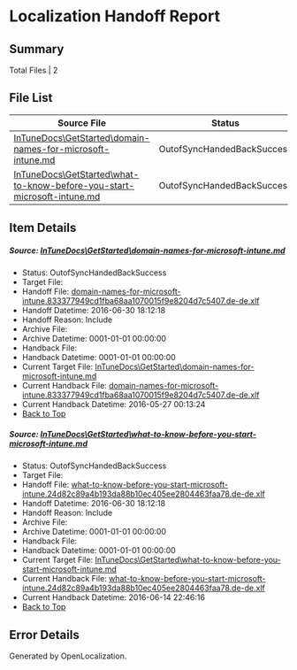 # <a name='report-top'></a> Localization Handoff Report

## Summary
 Total Files | 2

## File List
 Source File | Status | Details 
 ----------- | ------ | ------- 
 [InTuneDocs\GetStarted\domain-names-for-microsoft-intune.md](https://github.com/Microsoft/IntuneDocs-pr/blob/38995d22bed250a03df2da3f4ca51cc748058d92/InTuneDocs/GetStarted/domain-names-for-microsoft-intune.md) | OutofSyncHandedBackSuccess | [Details](#d9bba613bad898aaeea98c26f36c04bed5b3cbcd496)
 [InTuneDocs\GetStarted\what-to-know-before-you-start-microsoft-intune.md](https://github.com/Microsoft/IntuneDocs-pr/blob/09caaa76d08f99b0d455d291fbd4002289f2f11c/InTuneDocs/GetStarted/what-to-know-before-you-start-microsoft-intune.md) | OutofSyncHandedBackSuccess | [Details](#fe2ebc32005d04e92b93fd817981aa2a632c2288540)

## Item Details
##### <a name='d9bba613bad898aaeea98c26f36c04bed5b3cbcd496'></a> Source: [InTuneDocs\GetStarted\domain-names-for-microsoft-intune.md](https://github.com/Microsoft/IntuneDocs-pr/blob/38995d22bed250a03df2da3f4ca51cc748058d92/InTuneDocs/GetStarted/domain-names-for-microsoft-intune.md)
* Status: OutofSyncHandedBackSuccess
* Target File: 
* Handoff File: [domain-names-for-microsoft-intune.833377949cd1fba68aa1070015f9e8204d7c5407.de-de.xlf](https://github.com/Microsoft/EM.handoff/blob/99008656fda2c9fffa37fe258f152e3d152fab84/ol-handoff/Microsoft/IntuneDocs-pr.de-de/master/domain-names-for-microsoft-intune.833377949cd1fba68aa1070015f9e8204d7c5407.de-de.xlf)
* Handoff Datetime: 2016-06-30 18:12:18
* Handoff Reason: Include
* Archive File: 
* Archive Datetime: 0001-01-01 00:00:00
* Handback File: 
* Handback Datetime: 0001-01-01 00:00:00
* Current Target File: [InTuneDocs\GetStarted\domain-names-for-microsoft-intune.md](https://github.com/Microsoft/IntuneDocs-pr.de-de/blob/0d742d2378b8fed0506df0e645c705d867134798/InTuneDocs/GetStarted/domain-names-for-microsoft-intune.md)
* Current Handback File: [domain-names-for-microsoft-intune.833377949cd1fba68aa1070015f9e8204d7c5407.de-de.xlf](https://github.com/Microsoft/EM.handback/blob/8731a5488e7763b3243b362a96c2eb98d9551392/ol-handback/Microsoft/IntuneDocs-pr.de-de/master/domain-names-for-microsoft-intune.833377949cd1fba68aa1070015f9e8204d7c5407.de-de.xlf)
* Current Handback Datetime: 2016-05-27 00:13:24
* [Back to Top](#report-top)

##### <a name='fe2ebc32005d04e92b93fd817981aa2a632c2288540'></a> Source: [InTuneDocs\GetStarted\what-to-know-before-you-start-microsoft-intune.md](https://github.com/Microsoft/IntuneDocs-pr/blob/09caaa76d08f99b0d455d291fbd4002289f2f11c/InTuneDocs/GetStarted/what-to-know-before-you-start-microsoft-intune.md)
* Status: OutofSyncHandedBackSuccess
* Target File: 
* Handoff File: [what-to-know-before-you-start-microsoft-intune.24d82c89a4b193da88b10ec405ee2804463faa78.de-de.xlf](https://github.com/Microsoft/EM.handoff/blob/99008656fda2c9fffa37fe258f152e3d152fab84/ol-handoff/Microsoft/IntuneDocs-pr.de-de/master/what-to-know-before-you-start-microsoft-intune.24d82c89a4b193da88b10ec405ee2804463faa78.de-de.xlf)
* Handoff Datetime: 2016-06-30 18:12:18
* Handoff Reason: Include
* Archive File: 
* Archive Datetime: 0001-01-01 00:00:00
* Handback File: 
* Handback Datetime: 0001-01-01 00:00:00
* Current Target File: [InTuneDocs\GetStarted\what-to-know-before-you-start-microsoft-intune.md](https://github.com/Microsoft/IntuneDocs-pr.de-de/blob/4d8574b49767ed16312d5db42bb5576c0aeebe5e/InTuneDocs/GetStarted/what-to-know-before-you-start-microsoft-intune.md)
* Current Handback File: [what-to-know-before-you-start-microsoft-intune.24d82c89a4b193da88b10ec405ee2804463faa78.de-de.xlf](https://github.com/Microsoft/EM.handback/blob/832c2bc14f0ce10937a93b202dd3d4ee8ffdf140/ol-handback/Microsoft/IntuneDocs-pr.de-de/master/what-to-know-before-you-start-microsoft-intune.24d82c89a4b193da88b10ec405ee2804463faa78.de-de.xlf)
* Current Handback Datetime: 2016-06-14 22:46:16
* [Back to Top](#report-top)


## Error Details

Generated by OpenLocalization.
